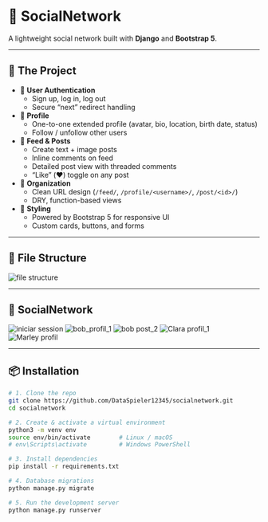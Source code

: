 # 🚀 SocialNetwork

A lightweight social network built with **Django** and **Bootstrap 5**.

---

## 📣 The Project

- 📝 **User Authentication**  
  - Sign up, log in, log out  
  - Secure “next” redirect handling  
- 👤 **Profile**  
  - One-to-one extended profile (avatar, bio, location, birth date, status)  
  - Follow / unfollow other users  
- 📰 **Feed & Posts**  
  - Create text + image posts  
  - Inline comments on feed  
  - Detailed post view with threaded comments  
  - “Like” (❤️) toggle on any post  
- 📂 **Organization**  
  - Clean URL design (`/feed/`, `/profile/<username>/`, `/post/<id>/`)  
  - DRY, function-based views  
- 🎨 **Styling**  
  - Powered by Bootstrap 5 for responsive UI  
  - Custom cards, buttons, and forms  

---

## 📣 File Structure

![file structure](https://github.com/user-attachments/assets/a91119bc-a898-4bb2-9d12-74e099cc82b4)

---

## 📣 SocialNetwork

![iniciar session](https://github.com/user-attachments/assets/7892591a-5d73-4a4c-b0d2-7d642923109d)
![bob_profil_1](https://github.com/user-attachments/assets/f053f4ce-bf0f-4726-a74c-847989dc2133)
![bob post_2](https://github.com/user-attachments/assets/8a29b4fa-0f99-426a-9557-d7288b1611d2)
![Clara profil_1](https://github.com/user-attachments/assets/3379b5ba-a6ac-4fb3-8ac9-0f231d86a107)
![Marley profil](https://github.com/user-attachments/assets/f4135144-a9f2-468b-86f9-85410b674031)

---

## 📦 Installation

```bash
# 1. Clone the repo
git clone https://github.com/DataSpieler12345/socialnetwork.git
cd socialnetwork

# 2. Create & activate a virtual environment
python3 -m venv env
source env/bin/activate        # Linux / macOS
# env\Scripts\activate         # Windows PowerShell

# 3. Install dependencies
pip install -r requirements.txt

# 4. Database migrations
python manage.py migrate

# 5. Run the development server
python manage.py runserver
